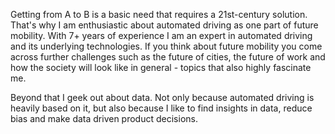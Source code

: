 Getting from A to B is a basic need that requires a 21st-century solution. That's why I am enthusiastic about automated driving as one part of future mobility. With 7+ years of experience I am an expert in automated driving and its underlying technologies. If you think about future mobility you come across further challenges such as the future of cities, the future of work and how the society will look like in general - topics that also highly fascinate me.

Beyond that I geek out about data. Not only because automated driving is heavily based on it, but also because I like to find insights in data, reduce bias and make data driven product decisions.
